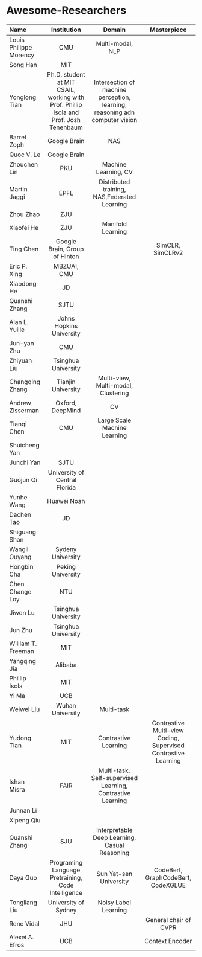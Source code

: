 # Awesome-Researchers

|      Name   |        Institution       |      Domain    |Masterpiece|
|:------------|:--------------:|:----------------------:|:--------:|
|Louis Philippe Morency|CMU|Multi-modal, NLP||
|Song Han|MIT|||
|Yonglong Tian| Ph.D. student at MIT CSAIL, working with Prof. Phillip Isola and Prof. Josh Tenenbaum|Intersection of machine perception, learning, reasoning adn computer vision||
|Barret Zoph|Google Brain|NAS||
|Quoc V. Le|Google Brain|||
|Zhouchen Lin|PKU|Machine Learning, CV||
|Martin Jaggi|EPFL|Distributed training, NAS,Federated Learning||
|Zhou Zhao|ZJU|||
|Xiaofei He|ZJU|Manifold Learning||
|Ting Chen|Google Brain, Group of Hinton||SimCLR, SimCLRv2|
|Eric P. Xing|MBZUAI, CMU|||
|Xiaodong He|JD|||
|Quanshi Zhang|SJTU|||
|Alan L. Yuille|Johns Hopkins University|||
|Jun-yan Zhu|CMU|||
|Zhiyuan Liu|Tsinghua University|||
|Changqing Zhang|Tianjin University|Multi-view, Multi-modal, Clustering||
|Andrew Zisserman|Oxford, DeepMind|CV||
|Tianqi Chen|CMU|Large Scale Machine Learning||
|Shuicheng Yan||||
|Junchi Yan|SJTU|||
|Guojun Qi|University of Central Florida|||
|Yunhe Wang|Huawei Noah|||
|Dachen Tao|JD|||
|Shiguang Shan||||
|Wangli Ouyang|Sydeny University|||
|Hongbin Cha|Peking University|||
|Chen Change Loy|NTU|||
|Jiwen Lu|Tsinghua University|||
|Jun Zhu|Tsinghua University|||
|William T. Freeman|MIT|||
|Yangqing Jia|Alibaba|||
|Phillip Isola|MIT|||
|Yi Ma|UCB|||
|Weiwei Liu|Wuhan University|Multi-task||
|Yudong Tian|MIT|Contrastive Learning|Contrastive Multi-view Coding, Supervised Contrastive Learning|
|Ishan Misra|FAIR|Multi-task, Self-supervised Learning, Contrastive Learning||
|Junnan Li||||
|Xipeng Qiu||||
|Quanshi Zhang|SJU|Interpretable Deep Learning, Casual Reasoning||
|Daya Guo|Programing Language Pretraining, Code Intelligence|Sun Yat-sen University|CodeBert, GraphCodeBert, CodeXGLUE|
|Tongliang Liu|University of Sydney|Noisy Label Learning||
|Rene Vidal|JHU||General chair of CVPR|
|Alexei A. Efros|UCB||Context Encoder|
